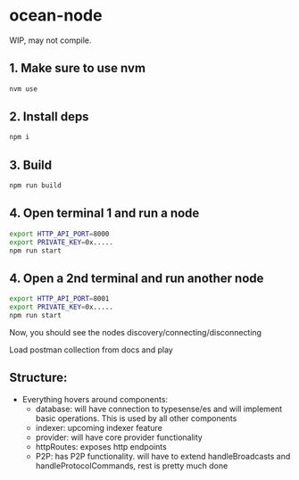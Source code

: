 # ocean-node


WIP, may not compile.


## 1. Make sure to use nvm
```bash
nvm use
```

## 2. Install deps
```bash
npm i
```

## 3. Build
```bash
npm run build
```

## 4. Open terminal 1 and run a node
```bash
export HTTP_API_PORT=8000
export PRIVATE_KEY=0x.....
npm run start
```

## 4. Open a 2nd terminal and run another node
```bash
export HTTP_API_PORT=8001
export PRIVATE_KEY=0x.....
npm run start
```

Now, you should see the nodes discovery/connecting/disconnecting

Load postman collection from docs and play




## Structure:
 - Everything hovers around components:
    -  database:   will have connection to typesense/es and will implement basic operations.   This is used by all other components
    -  indexer:  upcoming indexer feature
    -  provider: will have core provider functionality
    -  httpRoutes:  exposes http endpoints
    -  P2P:  has P2P functionality.  will have to extend handleBroadcasts and handleProtocolCommands, rest is pretty much done


